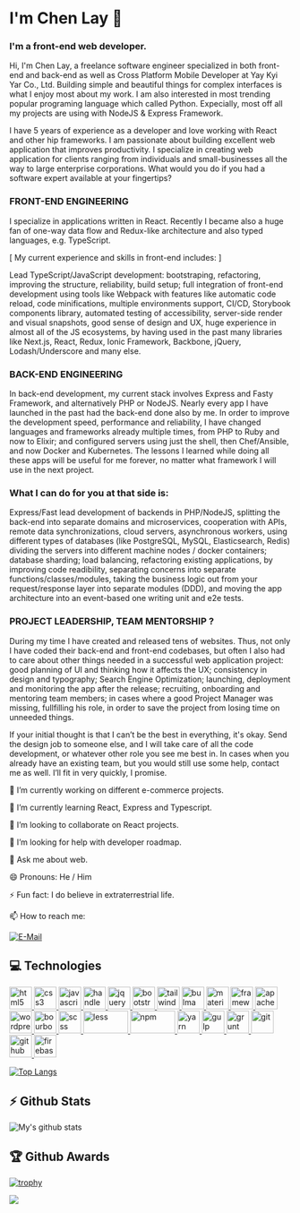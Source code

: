 # I'm Chen Lay 👋

### I'm a front-end web developer.

  Hi, I'm Chen Lay, a freelance software engineer specialized in both front-end and back-end as well as Cross Platform Mobile Developer at Yay Kyi Yar Co., Ltd. Building simple and beautiful things for complex interfaces is what I enjoy most about my work. I am also interested in most trending popular programing language which called Python. Expecially, most off all my projects are using with NodeJS & Express Framework.

  I have 5 years of experience as a developer and love working with React and other hip frameworks. I am passionate about building excellent web application that improves productivity. I specialize in creating web application for clients ranging from individuals and small-businesses all the way to large enterprise corporations. What would you do if you had a software expert available at your fingertips?


### FRONT-END ENGINEERING

I specialize in applications written in React. Recently I became also a huge fan of one-way data flow and Redux-like architecture and also typed languages, e.g. TypeScript.

[ My current experience and skills in front-end includes: ]

  Lead TypeScript/JavaScript development: bootstraping, refactoring, improving the structure, reliability, build setup; full integration of front-end development using tools like Webpack with features like automatic code reload, code minifications, multiple environments support, CI/CD, Storybook components library, automated testing of accessibility, server-side render and visual snapshots, good sense of design and UX, huge experience in almost all of the JS ecosystems, by having used in the past many libraries like Next.js, React, Redux,  Ionic Framework, Backbone, jQuery, Lodash/Underscore and many else.


### BACK-END ENGINEERING

  In back-end development, my current stack involves Express and Fasty Framework, and alternatively PHP or NodeJS. Nearly every app I have launched in the past had the back-end done also by me. In order to improve the development speed, performance and reliability, I have changed languages and frameworks already multiple times, from PHP to Ruby and now to Elixir; and configured servers using just the shell, then Chef/Ansible, and now Docker and Kubernetes. The lessons I learned while doing all these apps will be useful for me forever, no matter what framework I will use in the next project.


### What I can do for you at that side is:

  Express/Fast lead development of backends in PHP/NodeJS, splitting the back-end into separate domains and microservices, cooperation with APIs, remote data synchronizations, cloud servers, asynchronous workers, using different types of databases (like PostgreSQL, MySQL, Elasticsearch, Redis) dividing the servers into different machine nodes / docker containers; database sharding; load balancing, refactoring existing applications, by improving code readibility, separating concerns into separate functions/classes/modules, taking the business logic out from your request/response layer into separate modules (DDD), and moving the app architecture into an event-based one writing unit and e2e tests.


### PROJECT LEADERSHIP, TEAM MENTORSHIP ?

  During my time I have created and released tens of websites. Thus, not only I have coded their back-end and front-end codebases, but often I also had to care about other things needed in a successful web application project: good planning of UI and thinking how it affects the UX; consistency in design and typography; Search Engine Optimization; launching, deployment and monitoring the app after the release; recruiting, onboarding and mentoring team members; in cases where a good Project Manager was missing, fullfilling his role, in order to save the project from losing time on unneeded things.

  If your initial thought is that I can’t be the best in everything, it's okay. Send the design job to someone else, and I will take care of all the code development, or whatever other role you see me best in. In cases when you already have an existing team, but you would still use some help, contact me as well. I’ll fit in very quickly, I promise.


🔭 I’m currently working on different e-commerce projects.

🌱 I’m currently learning React, Express and Typescript.

👯 I’m looking to collaborate on React projects.

🤔 I’m looking for help with developer roadmap.

💬 Ask me about web.

😄 Pronouns: He / Him

⚡ Fun fact:  I do believe in extraterrestrial life.

📫 How to reach me:

[![E-Mail](https://img.shields.io/badge/--email?label=E-mail&logo=Gmail&style=social)](mailto:info@chanmyaemaung.net) 

## :computer: Technologies
<p align="center">

<a href="https://www.w3.org/html/" target="_blank"> <img src="https://www.svgrepo.com/show/183637/html5.svg" alt="html5" width="40" height="40"/></a><a href="https://www.w3schools.com/css/" target="_blank"> <img src="https://www.svgrepo.com/show/303263/css3-logo.svg" alt="css3" width="40" height="40"/> </a> <a href="https://developer.mozilla.org/en-US/docs/Web/JavaScript" target="_blank"> <img src="https://www.svgrepo.com/show/303206/javascript-logo.svg" alt="javascript" width="40" height="40"/> <a href="https://handlebarsjs.com/" target="_blank"> <img src="https://www.vectorlogo.zone/logos/handlebarsjs/handlebarsjs-icon.svg" alt="handlebars" width="40" height="40"/> </a> <a href="https://jquery.com/" target="_blank"> <img src="https://www.vectorlogo.zone/logos/jquery/jquery-icon.svg" alt="jquery" width="40" height="40"/></a><a href="https://getbootstrap.com/" target="_blank"> <img src="https://www.vectorlogo.zone/logos/getbootstrap/getbootstrap-icon.svg" alt="bootstrap" width="40" height="40"/></a><a href="https://tailwindcss.com/" target="_blank"> <img src="https://www.vectorlogo.zone/logos/tailwindcss/tailwindcss-icon.svg" alt="tailwind" width="40" height="40"/></a><a href="https://bulma.io/" target="_blank"> <img src="https://cdn.svgporn.com/logos/bulma.svg" alt="bulma" width="40" height="40"/></a><a href="https://materializecss.com/" target="_blank"> <img src="https://cdn.svgporn.com/logos/materializecss.svg" alt="materializecss" width="40" height="40"/></a><a href="https://framework7.io/" target="_blank"> <img src="https://cdn.svgporn.com/logos/framework7.svg" alt="framework7" width="40" height="40"/></a><a href="https://cordova.apache.org/" target="_blank"> <img src="https://www.vectorlogo.zone/logos/apache_cordova/apache_cordova-icon.svg" alt="apachecordova" width="40" height="40"/></a><a href="https://wordpress.org/" target="_blank"> <img src="https://www.vectorlogo.zone/logos/wordpress/wordpress-icon.svg" alt="wordpress" width="40" height="40"/></a><a href="https://www.bourbon.io/" target="_blank"> <img src="https://cdn.svgporn.com/logos/bourbon.svg" alt="bourbon" width="40" height="40"/></a><a href="https://sass-lang.com/" target="_blank"> <img src="https://www.vectorlogo.zone/logos/sass-lang/sass-lang-icon.svg" alt="scss" width="40" height="40"/></a><a href="http://lesscss.org/" target="_blank"> <img src="https://www.vectorlogo.zone/logos/lesscss/lesscss-ar21.svg" alt="less" width="80" height="40"/></a><a href="https://www.npmjs.com/" target="_blank"> <img src="https://www.vectorlogo.zone/logos/npmjs/npmjs-ar21.svg" alt="npm" width="80" height="40"/></a><a href="https://yarnpkg.com/" target="_blank"> <img src="https://www.vectorlogo.zone/logos/yarnpkg/yarnpkg-icon.svg" alt="yarn" width="40" height="40"/></a><a href="https://gulpjs.com/" target="_blank"> <img src="https://img.icons8.com/win10/E74C3C/gulp.png" alt="gulp" width="40" height="40"/></a><a href="https://gruntjs.com/" target="_blank"> <img src="https://www.vectorlogo.zone/logos/gruntjs/gruntjs-icon.svg" alt="grunt" width="40" height="40"/></a><a href="https://git-scm.com/" target="_blank"> <img src="https://www.vectorlogo.zone/logos/git-scm/git-scm-icon.svg" alt="git" width="40" height="40"/></a><a href="https://github.com/" target="_blank"> <img src="https://www.vectorlogo.zone/logos/github/github-tile.svg" alt="github" width="40" height="40"/></a><a href="https://firebase.google.com/" target="_blank"> <img src="https://www.vectorlogo.zone/logos/firebase/firebase-icon.svg" alt="firebase" width="40" height="40"/></a>
</p>

[![Top Langs](https://github-readme-stats.vercel.app/api/top-langs/?username=chanmyaemaung&layout=compact)](https://github.com/chanmyaemaung/github-readme-stats)

## :zap: Github Stats
![My's github stats](https://github-readme-stats.vercel.app/api?username=chanmyaemaung&show_icons=true)

## :trophy: Github Awards
[![trophy](https://github-profile-trophy.vercel.app/?username=chanmyaemaung)](https://github.com/ryo-ma/github-profile-trophy)

![](https://komarev.com/ghpvc/?username=chanmyaemaung)
